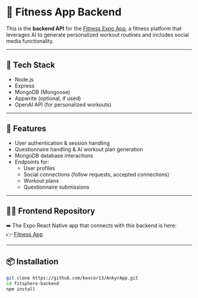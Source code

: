 # 🧠 Fitness App Backend

This is the **backend API** for the [Fitness Expo App](https://github.com/kevcor13/AnkyrApp.git), a fitness platform that leverages AI to generate personalized workout routines and includes social media functionality.

---

## 🔧 Tech Stack

- Node.js
- Express
- MongoDB (Mongoose)
- Appwrite (optional, if used)
- OpenAI API (for personalized workouts)

---

## 🚀 Features

- User authentication & session handling  
- Questionnaire handling & AI workout plan generation  
- MongoDB database interactions  
- Endpoints for:
  - User profiles
  - Social connections (follow requests, accepted connections)
  - Workout plans
  - Questionnaire submissions

---

## 🧑‍💻 Frontend Repository

➡️ The Expo React Native app that connects with this backend is here:  
👉 [Fitness App](https://github.com/kevcor13/AnkyrApp.git)

---

## 📦 Installation

```bash
git clone https://github.com/kevcor13/AnkyrApp.git
cd fitsphere-backend
npm install
